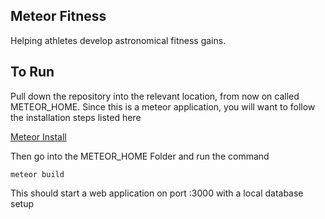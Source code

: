 ## Meteor Fitness

Helping athletes develop astronomical fitness gains.

## To Run

Pull down the repository into the relevant location, from now on called METEOR_HOME. Since this is a meteor application, you will want to 
follow the installation steps listed here

[Meteor Install](https://www.meteor.com/install)

Then go into the METEOR_HOME Folder and run the command

    meteor build
    
This should start a web application on port :3000 with a local database setup